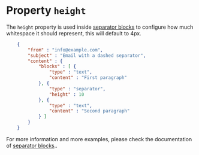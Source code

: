 # Property `height`

The `height` property is used inside [separator blocks](/copernica-docs:ResponsiveEmail/json/block-separator)
to configure how much whitespace it should represent, this will default to 4px.


````json
    {
        "from" : "info@example.com",
        "subject" : "Email with a dashed separator",
        "content" : {
            "blocks" : [ {
                "type" : "text",
                "content" : "First paragraph"
            }, {
                "type" : "separator",
                "height" : 10
            }, {
                "type" : "text",
                "content" : "Second paragraph"
            } ]
        }
    }
````


For more information and more examples, please check the documentation
of [separator blocks](/copernica-docs:ResponsiveEmail/json/block-separator)..
